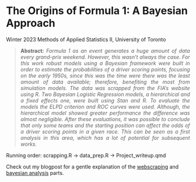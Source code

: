 # The Origins of Formula 1: A Bayesian Approach
Winter 2023 Methods of Applied Statistics II, University of Toronto

> <p align="justify"><b>Abstract:</b> <i>Formula 1 as an event generates a huge amount of data every grand-prix weekend. However, this wasn’t always the case. For this work robust models using a Bayesian framework were built in order to estimate the probabilities of a driver scoring points, focusing on the early 1950s, since this was the time were there was the least amount of data available; therefore, benefiting the most from simulation models. The data was scrapped from the FIA’s website using R. Two Bayesian Logistic Regression models, a hierarchical and a fixed effects one, were built using Stan and R. To evaluate the models the ELPD criterion and ROC curves were used. Although, the hierarchical model showed greater performance the difference was almost negligible. After these evaluations, it was possible to conclude that only some teams and the starting position can affect the odds of a driver scoring points in a given race. This can be seen as a first analysis in this area, which has a lot of potential for subsequent works.</i></p>



Running order:
scrapping.R -> data_prep.R -> Project_writeup.qmd

Check out my blogpost for a gentle explanation of the [webscraping](https://abraham-mv.github.io/posts/scraping/) and [bayesian analysis](https://abraham-mv.github.io/posts/bayesian_f1/) parts.
